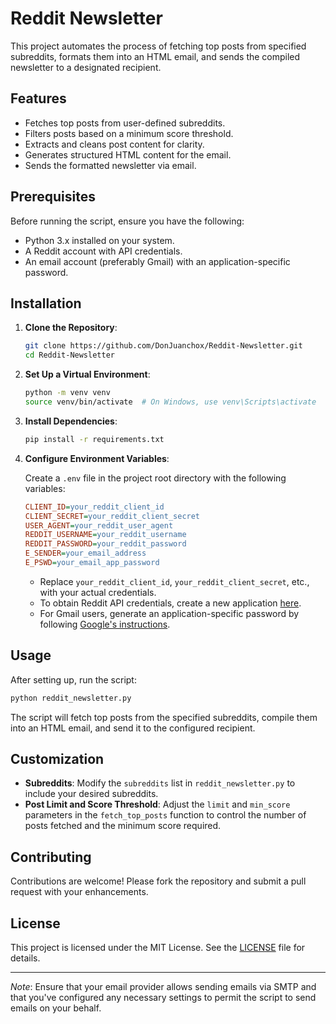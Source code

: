# Reddit Newsletter

This project automates the process of fetching top posts from specified subreddits, formats them into an HTML email, and sends the compiled newsletter to a designated recipient.

## Features

- Fetches top posts from user-defined subreddits.
- Filters posts based on a minimum score threshold.
- Extracts and cleans post content for clarity.
- Generates structured HTML content for the email.
- Sends the formatted newsletter via email.

## Prerequisites

Before running the script, ensure you have the following:

- Python 3.x installed on your system.
- A Reddit account with API credentials.
- An email account (preferably Gmail) with an application-specific password.

## Installation

1. **Clone the Repository**:

   ```bash
   git clone https://github.com/DonJuanchox/Reddit-Newsletter.git
   cd Reddit-Newsletter
   ```

2. **Set Up a Virtual Environment**:

   ```bash
   python -m venv venv
   source venv/bin/activate  # On Windows, use venv\Scripts\activate
   ```

3. **Install Dependencies**:

   ```bash
   pip install -r requirements.txt
   ```

4. **Configure Environment Variables**:

   Create a `.env` file in the project root directory with the following variables:

   ```ini
   CLIENT_ID=your_reddit_client_id
   CLIENT_SECRET=your_reddit_client_secret
   USER_AGENT=your_reddit_user_agent
   REDDIT_USERNAME=your_reddit_username
   REDDIT_PASSWORD=your_reddit_password
   E_SENDER=your_email_address
   E_PSWD=your_email_app_password
   ```

   - Replace `your_reddit_client_id`, `your_reddit_client_secret`, etc., with your actual credentials.
   - To obtain Reddit API credentials, create a new application [here](https://www.reddit.com/prefs/apps).
   - For Gmail users, generate an application-specific password by following [Google's instructions](https://support.google.com/accounts/answer/185833).

## Usage

After setting up, run the script:

```bash
python reddit_newsletter.py
```

The script will fetch top posts from the specified subreddits, compile them into an HTML email, and send it to the configured recipient.

## Customization

- **Subreddits**: Modify the `subreddits` list in `reddit_newsletter.py` to include your desired subreddits.
- **Post Limit and Score Threshold**: Adjust the `limit` and `min_score` parameters in the `fetch_top_posts` function to control the number of posts fetched and the minimum score required.

## Contributing

Contributions are welcome! Please fork the repository and submit a pull request with your enhancements.

## License

This project is licensed under the MIT License. See the [LICENSE](LICENSE) file for details.

---

*Note*: Ensure that your email provider allows sending emails via SMTP and that you've configured any necessary settings to permit the script to send emails on your behalf.
